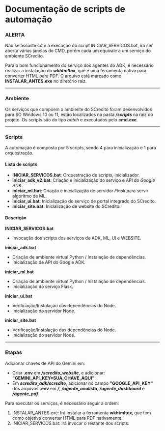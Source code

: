 # Documentação de scripts de automação

### ALERTA
Não se assuste com a execução do script INICIAR_SERVICOS.bat, irá ser aberta várias janelas do CMD, porém cada um equivale a um serviço do ambiente SCredito.

Para o bom funcionamento do serviço dos agentes do ADK, é necessário realizar a instalação do ***wkhtmltox***, que é uma ferramenta nativa para converter HTML para PDF. O arquivo está marcado como **INSTALAR_ANTES.exe** no diretório raiz.

---

### Ambiente
Os serviços que compõem o ambiente do SCredito foram desenvolvidos para SO Windows 10 ou 11, estão localizados na pasta ***/scripts*** na raiz do projeto. Os scripts são do tipo *batch* e executados pelo **cmd.exe**.

---

### Scripts
A automação é composta por 5 scripts, sendo 4 para inicialização e 1 para orquestração. 
#### Lista de scripts
* **INICIAR_SERVICOS.bat**: Orquestração de scripts, inicializador.
* **iniciar_adk_v2.bat**: Criação e inicialização do serviço e API do *Google ADK*.
* **iniciar_ml.bat**: Criação e inicialização de servidor *Flask* para servir algoritmo de ML.
* **iniciar_ui.bat**: Inicialização do serviço de portal integrado do SCredito.
* **iniciar_site.bat**: Inicialização de website do SCredito.

#### Descrição
**INICIAR_SERVICOS.bat**
 - Invocação dos scripts dos serviços de ADK, ML, UI e WEBSITE.

**iniciar_adk.bat**
 - Criação de ambiente virtual Python / Instalação de dependências.
 - Inicialização de API do Google ADK.

**iniciar_ml.bat**
 - Criação de ambiente virtual Python / Instalação de dependências.
 - Inicialização do serviço Flask.

**iniciar_ui.bat**
 - Verificação/Instalação das dependências do Node.
 - Inicialização do servidor Node.

 **iniciar_site.bat**
 - Verificação/Instalação das dependências do Node.
 - Inicialização do servidor Node.
 
---

### Etapas 
Adicionar chaves de API do Gemini em:
* Criar **.env**  em ***/scredito_website***, e adicionar: **"GEMINI_API_KEY=SUA_CHAVE_AQUI"**.
* Em ***scredito_adk/scredito***, adicionar no campo **"GOOGLE_API_KEY"** dos arquivos **.env** em ***/***, ***/agente_analista***, ***/agente_dashboard*** e ***/agente_pdf***.
  
Para executar os serviços, é necessário seguir a ordem:
1. INSTALAR_ANTES.exe: Irá instalar a ferramenta **wkhtmltox**, que tem como objetivo converter HTML para PDF nativamente.
2. INICIAR_SERVICOS.bat: Irá invocar o restante dos scripts.
   
